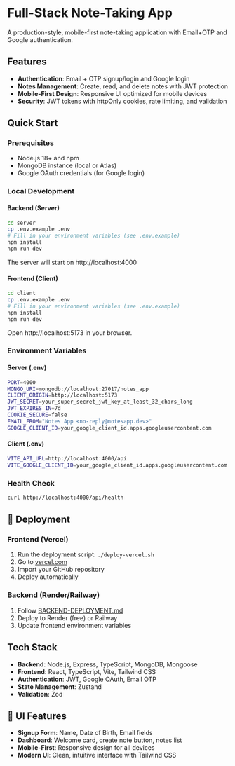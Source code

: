 # Full-Stack Note-Taking App

A production-style, mobile-first note-taking application with Email+OTP and Google authentication.

## Features

- **Authentication**: Email + OTP signup/login and Google login
- **Notes Management**: Create, read, and delete notes with JWT protection
- **Mobile-First Design**: Responsive UI optimized for mobile devices
- **Security**: JWT tokens with httpOnly cookies, rate limiting, and validation

## Quick Start

### Prerequisites
- Node.js 18+ and npm
- MongoDB instance (local or Atlas)
- Google OAuth credentials (for Google login)

### Local Development

#### Backend (Server)
```bash
cd server
cp .env.example .env
# Fill in your environment variables (see .env.example)
npm install
npm run dev
```

The server will start on http://localhost:4000

#### Frontend (Client)
```bash
cd client
cp .env.example .env
# Fill in your environment variables (see .env.example)
npm install
npm run dev
```

Open http://localhost:5173 in your browser.

### Environment Variables

#### Server (.env)
```bash
PORT=4000
MONGO_URI=mongodb://localhost:27017/notes_app
CLIENT_ORIGIN=http://localhost:5173
JWT_SECRET=your_super_secret_jwt_key_at_least_32_chars_long
JWT_EXPIRES_IN=7d
COOKIE_SECURE=false
EMAIL_FROM="Notes App <no-reply@notesapp.dev>"
GOOGLE_CLIENT_ID=your_google_client_id.apps.googleusercontent.com
```

#### Client (.env)
```bash
VITE_API_URL=http://localhost:4000/api
VITE_GOOGLE_CLIENT_ID=your_google_client_id.apps.googleusercontent.com
```

### Health Check
```bash
curl http://localhost:4000/api/health
```

## 🚀 Deployment

### Frontend (Vercel)
1. Run the deployment script: `./deploy-vercel.sh`
2. Go to [vercel.com](https://vercel.com)
3. Import your GitHub repository
4. Deploy automatically

### Backend (Render/Railway)
1. Follow [BACKEND-DEPLOYMENT.md](BACKEND-DEPLOYMENT.md)
2. Deploy to Render (free) or Railway
3. Update frontend environment variables

## Tech Stack

- **Backend**: Node.js, Express, TypeScript, MongoDB, Mongoose
- **Frontend**: React, TypeScript, Vite, Tailwind CSS
- **Authentication**: JWT, Google OAuth, Email OTP
- **State Management**: Zustand
- **Validation**: Zod

## 📱 UI Features

- **Signup Form**: Name, Date of Birth, Email fields
- **Dashboard**: Welcome card, create note button, notes list
- **Mobile-First**: Responsive design for all devices
- **Modern UI**: Clean, intuitive interface with Tailwind CSS
